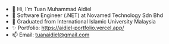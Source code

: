 - 👋 Hi, I’m Tuan Muhammad Aidiel
- 🌱 Software Engineer (.NET) at Novamed Technology Sdn Bhd
- 💞️ Graduated from International Islamic University Malaysia
- ✨ Portfolio: https://aidiel-portfolio.vercel.app/
- 📫 Email: tuanaidiel@gmail.com

<!---
tuanaidiel/tuanaidiel is a ✨ special ✨ repository because its `README.md` (this file) appears on your GitHub profile.
You can click the Preview link to take a look at your changes.
--->
